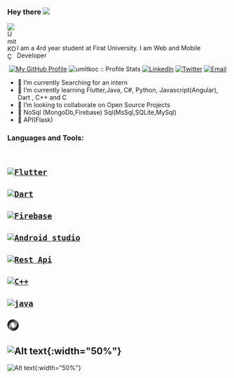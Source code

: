 ### Hey there <img src="https://media.giphy.com/media/hvRJCLFzcasrR4ia7z/giphy.gif" width="25px">



<a href="https://www.linkedin.com/in/mtkc/n">
  <img align="left" alt="Ümit KOÇ" width="22px" src="https://raw.githubusercontent.com/peterthehan/peterthehan/master/assets/linkedin.svg" />
</a>
<br />
<br />

I am a 4rd year student at Firat  University. I am  Web and Mobile Developer

<p align="center">
<a target="_blank" href="https://github.com/umitkoc"><img alt="My GitHub Profile" src="https://img.shields.io/github/followers/umitkoc?label=FOLLOW&style=flat"></a>
<img src="https://komarev.com/ghpvc/?username=umitkoc&color=orange" alt="umitkoc :: Profile Stats"></a>
<a href="https://www.linkedin.com/in/mtkc/" target="_blank"><img alt="LinkedIn" src="https://img.shields.io/badge/LinkedIn-@mtkc-blue?style=flat&logo=linkedin"></a>
<a href="https://twitter.com/bay_muhendis/" target="_blank"><img alt="Twitter" src="https://img.shields.io/badge/Twitter-bay_muhendis-lightblue?style=flat&logo=twitter"></a>
<a href="mailto:umitkoc.com@gmail.com" target="_blank"><img alt="Email" src="https://img.shields.io/badge/Email-umitkoc.com@gmail.com-yellowgreen?style=flat&logo=gmail"></a>
</p>

- 🔭 I’m currently Searching for an intern
- 🌱 I’m currently learning Flutter,Java, C#, Python, Javascript(Angular), Dart , C++ and C
- 👯 I’m looking to collaborate on Open Source Projects
- 🌱 NoSql (MongoDb,Firebase) Sql(MsSql,SQLite,MySql)
- 🌱 API(Flask)

### Languages and Tools:
[<code>
<img alt="Flutter" width="26px" src="https://img.icons8.com/color/48/000000/flutter.png" />
</code>](https://flutter.dev)
[<code>
<img alt="Dart" width="26px" src="https://img.icons8.com/color/48/000000/dart.png" />
</code>](https://dart.dev)
[<code>
<img alt="Firebase" width="26px" src="https://img.icons8.com/color/48/000000/firebase.png" />
</code>](https://firebase.google.com)
[<code>
<img alt="Android studio" width="26px" src="https://img.icons8.com/fluent/48/000000/android-os.png" />
</code>](https://developer.android.com/studio)
[<code>
<img alt="Rest Api" width="26px" src="https://img.icons8.com/nolan/64/api-settings.png" />
</code>](https://www.redhat.com/en/topics/api/what-is-a-rest-api)
[<code>
<img alt="C++" width="26px" src="https://img.icons8.com/color/48/000000/c-plus-plus-logo.png">
</code>](https://en.wikipedia.org/wiki/C%2B%2B)
[<code>
<img alt="java" width="26px" src="https://img.icons8.com/color/240/000000/java-coffee-cup-logo.png">
</code>](https://docs.oracle.com/en/java/)
[<code>
<img alt="json" width="26px" src="https://raw.githubusercontent.com/github/explore/80688e429a7d4ef2fca1e82350fe8e3517d3494d/topics/json/json.png">
</code>](https://www.json.org/json-en.html)
-----------------------------
<a href="https://github.com/umitkoc"></a>
![Alt text](https://wakatime.com/share/@umitkoc/4289ee34-033c-48b6-86a0-f14231159293.svg){:width="50%"}
-----------------------------
<a href="https://github.com/umitkoc"></a>
![Alt text](https://wakatime.com/share/@umitkoc/1463f711-bb03-4b22-863b-c301118af508.svg){:width="50%"}






